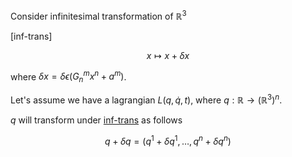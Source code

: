 Consider infinitesimal transformation of $\mathbb{R}^3$

<a name="inf_trans">[inf-trans]</a>

$$
x \mapsto x + \delta x
$$

where $\delta x = \delta \epsilon (G^m_n x^n + a^m)$.

Let's assume we have a lagrangian $L(q, \dot{q}, t)$, where $q: \mathbb{R} \to (\mathbb{R}^3)^n$.

$q$ will transform under [inf-trans](#inf_trans) as follows

$$
q + \delta q = (q^1 + \delta q^1, \dots, q^n + \delta q^n)
$$
